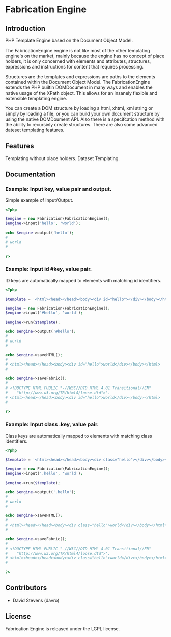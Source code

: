 # Fabrication Engine

## Introduction

PHP Template Engine based on the Document Object Model.

The FabricationEngine engine is not like most of the other templating engine's 
on the market, mainly because the engine has no concept of place holders, it is 
only concerned with elements and attributes, structures, expressions and 
instructions for content that requires processing.

Structures are the templates and expressions are paths to the elements contained
within the Document Object Model. The FabricationEngine extends the PHP builtin 
DOMDocument in many ways and enables the native usage of the XPath object. 
This allows for an insanely flexible and extensible templating engine.

You can create a DOM structure by loading a html, xhtml, xml string or simply by
loading a file, or you can build your own document structure by using the native
DOMDoument API. Also there is a specifcation method with the ability to recursivly
create structures. There are also some advanced dateset templating features.


## Features

Templating without place holders.
Dataset Templating.

## Documentation


### Example: Input key, value pair and output.
Simple example of Input/Output.

```php
<?php

$engine = new Fabrication\FabricationEngine();
$engine->input('hello', 'world');

echo $engine->output('hello');
#
# world
#

?>
```

### Example: Input id #key, value pair.
ID keys are automatically mapped to elements with matching id identifiers.

```php
<?php

$template = '<html><head></head><body><div id="hello"></div></body></html>';

$engine = new Fabrication\FabricationEngine();
$engine->input('#hello', 'world');

$engine->run($template);

echo $engine->output('#hello');
#
# world
#

echo $engine->saveHTML();
#
# <html><head></head><body><div id="hello">world</div></body></html>
#

echo $engine->saveFabric();
#
# <!DOCTYPE HTML PUBLIC "-//W3C//DTD HTML 4.01 Transitional//EN"
#    "http://www.w3.org/TR/html4/loose.dtd">'.
# <html><head></head><body><div id="hello">world</div></body></html>
#

?>
```

### Example: Input class .key, value pair.
Class keys are automatically mapped to elements with matching class identifiers.

```php
<?php

$template = '<html><head></head><body><div class="hello"></div></body></html>';

$engine = new Fabrication\FabricationEngine();
$engine->input('.hello', 'world');

$engine->run($template);

echo $engine->output('.hello'); 
#
# world
#

echo $engine->saveHTML();
#
# <html><head></head><body><div class="hello">world</div></body></html>
#

echo $engine->saveFabric();
#
# <!DOCTYPE HTML PUBLIC "-//W3C//DTD HTML 4.01 Transitional//EN"
#    "http://www.w3.org/TR/html4/loose.dtd">'.
# <html><head></head><body><div class="hello">world</div></body></html>
#

?>
```

## Contributors

* David Stevens (davro)


## License

Fabrication Engine is released under the LGPL license.

